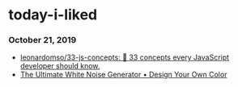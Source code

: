 # today-i-liked
### October 21, 2019 
- [leonardomso/33-js-concepts: 📜 33 concepts every JavaScript developer should know.](https://github.com/leonardomso/33-js-concepts) 
- [The Ultimate White Noise Generator • Design Your Own Color](https://mynoise.net/NoiseMachines/whiteNoiseGenerator.php) 
